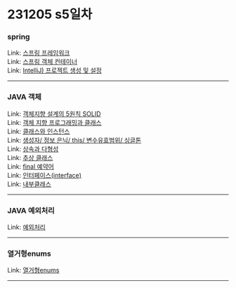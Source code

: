 # 231205 s5일차


### spring

Link: [스프링 프레임워크](https://blog.naver.com/dkumylove/223284166634)<br>
Link: [스프링 객체 컨테이너](https://blog.naver.com/dkumylove/223284166702)<br>
Link: [IntelliJ) 프로젝트 생성 및 설정](https://blog.naver.com/dkumylove/223283872688)<br>

-------------

### JAVA 객체

Link: [객체지향 설계의 5원칙 SOLID](https://blog.naver.com/dkumylove/223283967441)<br>
Link: [객체 지향 프로그래밍과 클래스](https://blog.naver.com/dkumylove/223284178188)<br>
Link: [클래스와 인스턴스](https://blog.naver.com/dkumylove/223284181196)<br>
Link: [생성자/ 정보 은닉/ this/ 변수유효범위/ 싱글톤](https://blog.naver.com/dkumylove/223284184655)<br>
Link: [상속과 다형성](https://blog.naver.com/dkumylove/223284186841)<br>
Link: [추상 클래스](https://blog.naver.com/dkumylove/223285227695)<br>
Link: [final 예약어](https://blog.naver.com/dkumylove/223285233975)<br>
Link: [인터페이스(interface)](https://blog.naver.com/dkumylove/223285237809)<br>
Link: [내부클래스](https://blog.naver.com/dkumylove/223285240214)<br>

-------------

### JAVA 예외처리

Link: [예외처리](https://blog.naver.com/dkumylove/223283949047)<br>

-------------
### 열거형enums

Link: [열거형enums](https://blog.naver.com/dkumylove/223285245284)<br>

-------------

